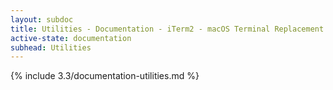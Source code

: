 ```yaml
---
layout: subdoc
title: Utilities - Documentation - iTerm2 - macOS Terminal Replacement
active-state: documentation
subhead: Utilities
---
```

{% include 3.3/documentation-utilities.md %}

